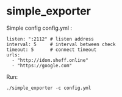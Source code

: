 # simple_exporter

Simple config config.yml :
```
listen: ":2112" # listen address
interval: 5     # interval between check
timeout: 5      # connect timeout
urls: 
  - "http://idom.sheff.online"
  - "https://google.com"
```

Run:
```
./simple_exporter -c config.yml
```